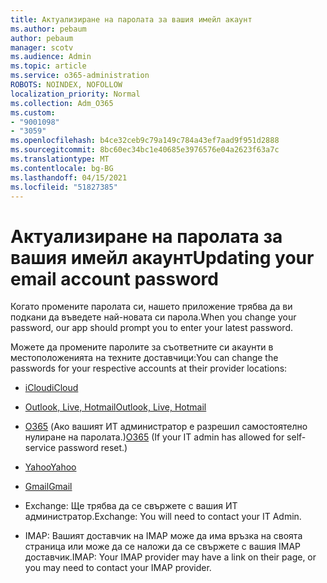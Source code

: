 ```yaml
---
title: Актуализиране на паролата за вашия имейл акаунт
ms.author: pebaum
author: pebaum
manager: scotv
ms.audience: Admin
ms.topic: article
ms.service: o365-administration
ROBOTS: NOINDEX, NOFOLLOW
localization_priority: Normal
ms.collection: Adm_O365
ms.custom:
- "9001098"
- "3059"
ms.openlocfilehash: b4ce32ceb9c79a149c784a43ef7aad9f951d2888
ms.sourcegitcommit: 8bc60ec34bc1e40685e3976576e04a2623f63a7c
ms.translationtype: MT
ms.contentlocale: bg-BG
ms.lasthandoff: 04/15/2021
ms.locfileid: "51827385"
---
```

# <a name="updating-your-email-account-password"></a><span data-ttu-id="2570f-102">Актуализиране на паролата за вашия имейл акаунт</span><span class="sxs-lookup"><span data-stu-id="2570f-102">Updating your email account password</span></span>

<span data-ttu-id="2570f-103">Когато промените паролата си, нашето приложение трябва да ви подкани да въведете най-новата си парола.</span><span class="sxs-lookup"><span data-stu-id="2570f-103">When you change your password, our app should prompt you to enter your latest password.</span></span>

<span data-ttu-id="2570f-104">Можете да промените паролите за съответните си акаунти в местоположенията на техните доставчици:</span><span class="sxs-lookup"><span data-stu-id="2570f-104">You can change the passwords for your respective accounts at their provider locations:</span></span>

- [<span data-ttu-id="2570f-105">iCloud</span><span class="sxs-lookup"><span data-stu-id="2570f-105">iCloud</span></span>](https://support.apple.com/HT201487)

- [<span data-ttu-id="2570f-106">Outlook, Live, Hotmail</span><span class="sxs-lookup"><span data-stu-id="2570f-106">Outlook, Live, Hotmail</span></span>](https://account.live.com/password/reset)

- <span data-ttu-id="2570f-107">[O365](https://passwordreset.microsoftonline.com) (Ако вашият ИТ администратор е разрешил самостоятелно нулиране на паролата.)</span><span class="sxs-lookup"><span data-stu-id="2570f-107">[O365](https://passwordreset.microsoftonline.com) (If your IT admin has allowed for self-service password reset.)</span></span>

- [<span data-ttu-id="2570f-108">Yahoo</span><span class="sxs-lookup"><span data-stu-id="2570f-108">Yahoo</span></span>](https://login.yahoo.com/account/challenge/username?done=https%3A%2F%2Fwww.yahoo.com%2F&authMechanism=secondary&chllngnm=base&sessionIndex=QQ--)

- [<span data-ttu-id="2570f-109">Gmail</span><span class="sxs-lookup"><span data-stu-id="2570f-109">Gmail</span></span>](https://support.google.com/mail/answer/41078?co=GENIE.Platform%3DDesktop&hl=en)

- <span data-ttu-id="2570f-110">Exchange: Ще трябва да се свържете с вашия ИТ администратор.</span><span class="sxs-lookup"><span data-stu-id="2570f-110">Exchange: You will need to contact your IT Admin.</span></span>

- <span data-ttu-id="2570f-111">IMAP: Вашият доставчик на IMAP може да има връзка на своята страница или може да се наложи да се свържете с вашия IMAP доставчик.</span><span class="sxs-lookup"><span data-stu-id="2570f-111">IMAP: Your IMAP provider may have a link on their page, or you may need to contact your IMAP provider.</span></span>